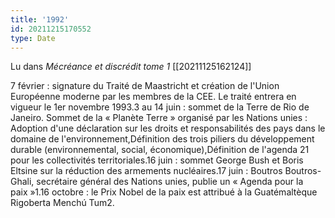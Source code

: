```yaml
---
title: '1992'
id: 20211215170552
type: Date
---
```


Lu dans *Mécréance et discrédit tome 1* [[20211125162124]]

7 février : signature du Traité de Maastricht et création de l'Union Européenne moderne par les membres de la CEE. Le traité entrera en vigueur le 1er novembre 1993.3 au 14 juin : sommet de la Terre de Rio de Janeiro. Sommet de la « Planète Terre » organisé par les Nations unies : Adoption d'une déclaration sur les droits et responsabilités des pays dans le domaine de l'environnement,Définition des trois piliers du développement durable (environnemental, social, économique),Définition de l'agenda 21 pour les collectivités territoriales.16 juin : sommet George Bush et Boris Eltsine sur la réduction des armements nucléaires.17 juin : Boutros Boutros-Ghali, secrétaire général des Nations unies, publie un « Agenda pour la paix »1.16 octobre : le Prix Nobel de la paix est attribué à la Guatémaltèque Rigoberta Menchú Tum2.